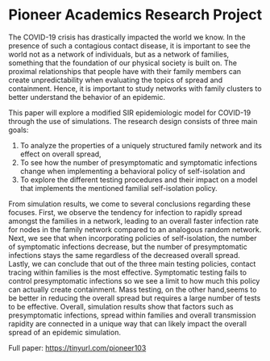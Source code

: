 # Pioneer Academics Research Project

The COVID-19 crisis has drastically impacted the world we know. In the presence of such a contagious contact disease, it is important to see the world not as a network of individuals, but as a network of families, something that the foundation of our physical society is built on. The proximal relationships that people have with their family members can create unpredictability when evaluating the topics of spread and containment. Hence, it is important to study networks with family clusters to better understand the behavior of an epidemic. 

This paper will explore a modified SIR epidemiologic model for COVID-19 through the use of simulations. The research design consists of three main goals: 
1. To analyze the properties of a uniquely structured family network and its effect on overall spread, 
2. To see how the number of presymptomatic and symptomatic infections change when implementing a behavioral policy of self-isolation and 
3. To explore the different testing procedures and their impact on a model that implements the mentioned familial self-isolation policy. 

From simulation results, we come to several conclusions regarding these focuses. First, we observe the tendency for infection to rapidly spread amongst the families in a network, leading to an overall faster infection rate for nodes in the family network compared to an analogous random network. Next, we see that when incorporating policies of self-isolation, the number of symptomatic infections decrease, but the number of presymptomatic infections stays the same regardless of the decreased overall spread. Lastly, we can conclude that out of the three main testing policies, contact tracing within families is the most effective. Symptomatic testing fails to control presymptomatic infections so we see a limit to how much this policy can actually create containment. Mass testing, on the other hand,seems to be better in reducing the overall spread but requires a large number of tests to be effective. Overall, simulation results show that factors such as presymptomatic infections, spread within families and overall transmission rapidity are connected in a unique way that can likely impact the overall spread of an epidemic simulation.

Full paper: https://tinyurl.com/pioneer103
